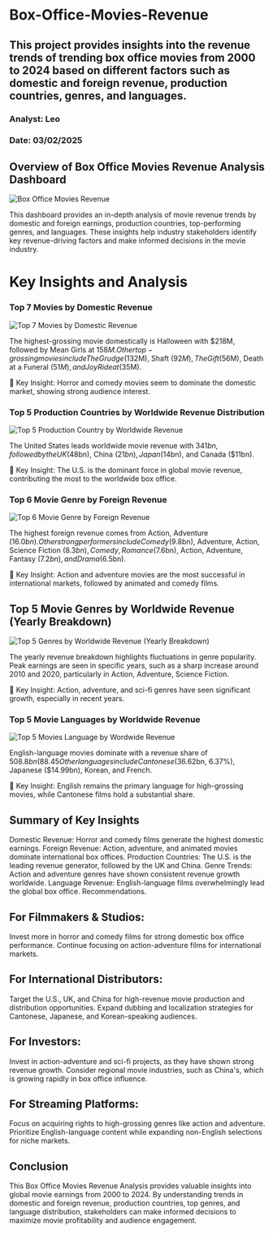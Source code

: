 # Box-Office-Movies-Revenue
## This project provides insights into the revenue trends of trending box office movies from 2000 to 2024 based on different factors such as domestic and foreign revenue, production countries, genres, and languages.
### Analyst: Leo
### Date: 03/02/2025
## Overview of Box Office Movies Revenue Analysis Dashboard
![Box Office Movies Revenue](https://github.com/user-attachments/assets/ae1a6ece-4d71-480d-83e6-1e684539bd01)

This dashboard provides an in-depth analysis of movie revenue trends by domestic and foreign earnings, production countries, top-performing genres, and languages. These insights help industry stakeholders identify key revenue-driving factors and make informed decisions in the movie industry.
# Key Insights and Analysis
### Top 7 Movies by Domestic Revenue
![Top 7 Movies by Domestic Revenue](https://github.com/user-attachments/assets/2c2d71f7-9677-4102-a01f-bca5230aeb97)




The highest-grossing movie domestically is Halloween with $218M, followed by Mean Girls at $158M.
Other top-grossing movies include The Grudge ($132M), Shaft ($92M), The Gift ($56M), Death at a Funeral ($51M), and Joy Ride at ($35M).

📌 Key Insight: Horror and comedy movies seem to dominate the domestic market, showing strong audience interest.


### Top 5 Production Countries by Worldwide Revenue Distribution
![Top 5 Production Country by Worldwide Revenue](https://github.com/user-attachments/assets/c7b0ab19-7827-4c48-a5e0-6c71adeb0af5)

The United States leads worldwide movie revenue with $341bn, followed by the UK ($48bn), China ($21bn), Japan ($14bn), and Canada ($11bn).

📌 Key Insight: The U.S. is the dominant force in global movie revenue, contributing the most to the worldwide box office.


### Top 6 Movie Genre by Foreign Revenue
![Top 6 Movie Genre by Foreign Revenue](https://github.com/user-attachments/assets/f84a76df-605a-4180-9daa-070f9fb4b1b2)


The highest foreign revenue comes from Action, Adventure ($16.0bn).
Other strong performers include Comedy ($9.8bn), Adventure, Action, Science Fiction ($8.3bn), Comedy, Romance ($7.6bn), Action, Adventure, Fantasy ($7.2bn), and Drama ($6.5bn).

📌 Key Insight: Action and adventure movies are the most successful in international markets, followed by animated and comedy films.

## Top 5 Movie Genres by Worldwide Revenue (Yearly Breakdown)
![Top 5 Genres by Worldwide Revenue (Yearly Breakdown)](https://github.com/user-attachments/assets/a4a2872c-7d02-43a8-ac28-786beb445676)

The yearly revenue breakdown highlights fluctuations in genre popularity.
Peak earnings are seen in specific years, such as a sharp increase around 2010 and 2020, particularly in Action, Adventure, Science Fiction.

📌 Key Insight: Action, adventure, and sci-fi genres have seen significant growth, especially in recent years.


### Top 5 Movie Languages by Worldwide Revenue
![Top 5 Movies Language by Wordwide Revenue](https://github.com/user-attachments/assets/d79c94e6-5096-4d6c-a921-30dc413585a2)

English-language movies dominate with a revenue share of $508.8bn (88.45%).
Other languages include Cantonese ($36.62bn, 6.37%), Japanese ($14.99bn), Korean, and French.

📌 Key Insight: English remains the primary language for high-grossing movies, while Cantonese films hold a substantial share.


## Summary of Key Insights
Domestic Revenue: Horror and comedy films generate the highest domestic earnings.
Foreign Revenue: Action, adventure, and animated movies dominate international box offices.
Production Countries: The U.S. is the leading revenue generator, followed by the UK and China.
Genre Trends: Action and adventure genres have shown consistent revenue growth worldwide.
Language Revenue: English-language films overwhelmingly lead the global box office.
Recommendations.

## For Filmmakers & Studios:

Invest more in horror and comedy films for strong domestic box office performance.
Continue focusing on action-adventure films for international markets.

## For International Distributors:

Target the U.S., UK, and China for high-revenue movie production and distribution opportunities.
Expand dubbing and localization strategies for Cantonese, Japanese, and Korean-speaking audiences.

## For Investors:

Invest in action-adventure and sci-fi projects, as they have shown strong revenue growth.
Consider regional movie industries, such as China's, which is growing rapidly in box office influence.

## For Streaming Platforms:

Focus on acquiring rights to high-grossing genres like action and adventure.
Prioritize English-language content while expanding non-English selections for niche markets.

## Conclusion
This Box Office Movies Revenue Analysis provides valuable insights into global movie earnings from 2000 to 2024. By understanding trends in domestic and foreign revenue, production countries, top genres, and language distribution, stakeholders can make informed decisions to maximize movie profitability and audience engagement.



